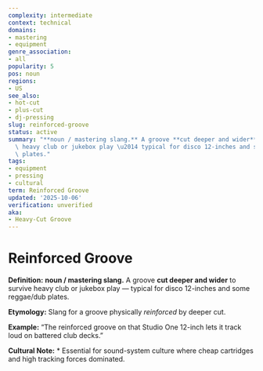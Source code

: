 ```yaml
---
complexity: intermediate
context: technical
domains:
- mastering
- equipment
genre_association:
- all
popularity: 5
pos: noun
regions:
- US
see_also:
- hot-cut
- plus-cut
- dj-pressing
slug: reinforced-groove
status: active
summary: "**noun / mastering slang.** A groove **cut deeper and wider** to survive\
  \ heavy club or jukebox play \u2014 typical for disco 12-inches and some reggae/dub\
  \ plates."
tags:
- equipment
- pressing
- cultural
term: Reinforced Groove
updated: '2025-10-06'
verification: unverified
aka:
- Heavy-Cut Groove
---
```


# Reinforced Groove

**Definition:** **noun / mastering slang.** A groove **cut deeper and wider** to survive heavy club or jukebox play — typical for disco 12-inches and some reggae/dub plates.

**Etymology:** Slang for a groove physically *reinforced* by deeper cut.

**Example:** “The reinforced groove on that Studio One 12-inch lets it track loud on battered club decks.”

**Cultural Note:** * Essential for sound-system culture where cheap cartridges and high tracking forces dominated.

